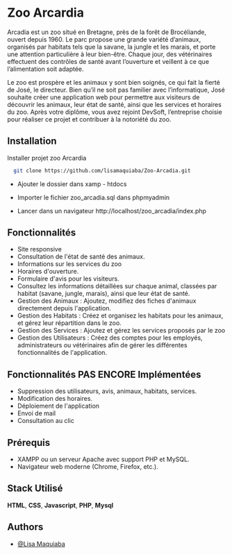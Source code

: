 # Zoo Arcardia

Arcadia est un zoo situé en Bretagne, près de la forêt de Brocéliande, ouvert depuis 1960. Le parc propose une grande variété d’animaux, organisés par habitats tels que la savane, la jungle et les marais, et porte une attention particulière à leur bien-être. Chaque jour, des vétérinaires effectuent des contrôles de santé avant l’ouverture et veillent à ce que l’alimentation soit adaptée.

Le zoo est prospère et les animaux y sont bien soignés, ce qui fait la fierté de José, le directeur. Bien qu’il ne soit pas familier avec l’informatique, José souhaite créer une application web pour permettre aux visiteurs de découvrir les animaux, leur état de santé, ainsi que les services et horaires du zoo. Après votre diplôme, vous avez rejoint DevSoft, l’entreprise choisie pour réaliser ce projet et contribuer à la notoriété du zoo.



## Installation

Installer projet zoo Arcardia

```bash
  git clone https://github.com/lisamaquiaba/Zoo-Arcadia.git
```

- Ajouter le dossier dans xamp - htdocs

- Importer le fichier zoo_arcadia.sql dans phpmyadmin

- Lancer dans un navigateur http://localhost/zoo_arcadia/index.php


## Fonctionnalités
- Site responsive
- Consultation de l'état de santé des animaux.
- Informations sur les services du zoo
- Horaires d'ouverture.
- Formulaire d'avis pour les visiteurs.
- Consultez les informations détaillées sur chaque animal, classées par habitat (savane, jungle, marais), ainsi que leur état de santé.
- Gestion des Animaux : Ajoutez, modifiez des fiches d'animaux directement depuis l'application.
- Gestion des Habitats : Créez et organisez les habitats pour les animaux, et gérez leur répartition dans le zoo.
- Gestion des Services : Ajoutez et gérez les services proposés par le zoo
- Gestion des Utilisateurs : Créez des comptes pour les employés, administrateurs ou vétérinaires afin de gérer les différentes fonctionnalités de l'application.

## Fonctionnalités PAS ENCORE Implémentées
 - Suppression des utilisateurs, avis, animaux, habitats, services.
 - Modification des horaires.
 - Déploiement de l'application
 - Envoi de mail
 - Consultation au clic

## Prérequis

- XAMPP ou un serveur Apache avec support PHP et MySQL.
- Navigateur web moderne (Chrome, Firefox, etc.).




   
## Stack Utilisé

**HTML**, **CSS**, **Javascript**, **PHP**, **Mysql**



## Authors

- [@Lisa Maquiaba](https://github.com/lisamaquiaba)
